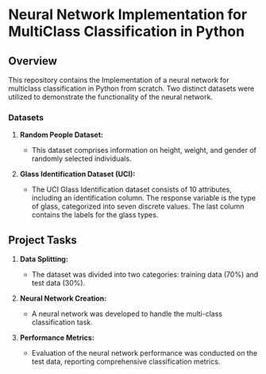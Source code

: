 # Neural Network Implementation for MultiClass Classification in Python

## Overview
This repository contains the Implementation of a neural network for multiclass classification in Python from scratch. Two distinct datasets were utilized to demonstrate the functionality of the neural network.

### Datasets

1. **Random People Dataset:**
   - This dataset comprises information on height, weight, and gender of randomly selected individuals.

2. **Glass Identification Dataset (UCI):**
   - The UCI Glass Identification dataset consists of 10 attributes, including an identification column. The response variable is the type of glass, categorized into seven discrete values. The last column contains the labels for the glass types.

## Project Tasks

1. **Data Splitting:**
   - The dataset was divided into two categories: training data (70%) and test data (30%).

2. **Neural Network Creation:**
   - A neural network was developed to handle the multi-class classification task.

3. **Performance Metrics:**
   - Evaluation of the neural network performance was conducted on the test data, reporting comprehensive classification metrics.

